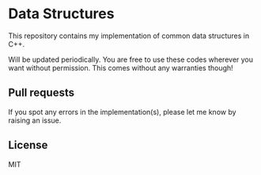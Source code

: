 Data Structures
==========

This repository contains my implementation of common data structures in C++.

Will be updated periodically. You are free to use these codes wherever you want without permission. This comes without any warranties though!

Pull requests
----------------
If you spot any errors in the implementation(s), please let me know by raising an issue.

License
----------------
MIT
